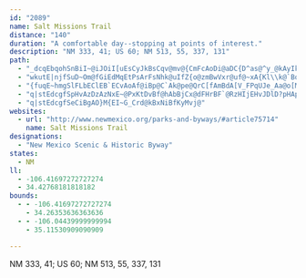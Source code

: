 ```yaml
---
id: "2089"
name: Salt Missions Trail
distance: "140"
duration: "A comfortable day--stopping at points of interest."
description: "NM 333, 41; US 60; NM 513, 55, 337, 131"
path:
  - "_dcqEbqohSnBiI~@iJOiI[uEsCyJkBsCqv@mv@{CmFcAoDi@aDC{D^as@^y_@kAyIkAwDwDsG_FiMyBcHwB{La@wBms@wvDwAiFeCgHgFmLmFiKgJqSw@{@oFkLk|@_iBuMgV{ScZESu_@}i@yLoN_AYgHcH}QiNkDyAyc@cM_B]sXkH_H_DaDgCaCuCeBsBiRci@sc@spAuGyR{ImW[[_IkVqAoEwBkGCEoBcGsB{FEc@aCoEeBmC{@o@_Cy@_EEsBc@s@y@w@kDGeGB{F"
  - "wkutE|njfSuD~Om@fGiEdMqEtPsArFsNhk@uIfZ{o@zmBwVxr@uf@~xA{Kl\\k@`BqPtj@k@xCi@dA}b@xxAuBpHg@nByBzGoDbN}`@pyAwb@b|AYhB{DhN_C|ISl@{Ntj@kZbdA{lAxhE{Oth@AFmVtz@wA`EaB|Fk\\zgA{Mn^wFpN_A|Bo@fByCvIuApHk@`E}@rIi@pLcAdLuEl[}AjIiB`FeBhDcSpWaFzIgMpi@gC~IgCjGmBrC_CdIq@jDs@xHc@lMAhSVrDpAzDbFzJrS~\\vJ~NdAvAtHtNx@hAj@xAhKhUrC`I~DxNnA|GrO`wAjAnErB~DtBrCdHvFlRhLfCjChDpFhDnHhCpDzItGzAjBvBrCxG`LFHnG`KtAvBhGpJ~CjGv@|AjE~GnCi@tAIxE[nJi@r@?~AW~Aa@lDgKlCsC`KcDlE?bC]vHwDxBu@lB?fFbB~AXvEmA~@k@jAYb@s@j@OzByA~@ErEsBtFcB~B_A`BEXMxIIlFk@zGeF|AC|@VrEhHrA`@jCB^Pd@bAZ|Ab@dC`BtAlBb@bJGjFt@lBSxCeA~EsDpA_@pGs@vDmBzD?nMxB~CfA`DhBtC^`BSjC}CT_ABkBa@oCoD}MQmB?_DP]@eAr@s@pBMfDfAzA?h@gAKw@eEaFsBcFYmDE}Dd@iCdAeCdBaCrDgCvBwCPaC?mCc@qBWuDh@yBfEaE@yBkC{FkBcL[_I`AiHpCmErBy@fViDzEGxB_@|HeE`HoBbH[pEu@d@}@X_CFsB[qGz@_Cp@i@hE[n@c@h@mAjAwEl@cAzBaA~Aq@|@eAZeAh@wD?qIK_CCqD|BgHjC}BtJuFtFqB~BKnSt@zWBtFIlOyACItHiAlCiAlDkE~CoHpCcElDcAbCC|F|@bEYxBi@hBcAv@Ed@Y|Bk@HO|AMJe@hMmEdLuDf@g@`JkCP[r@IfEsBlCuCt@]Jy@jBkDlBoFd@c@JoAxTms@RUNuAj^ihA`CqK`EmUpAmFzE{K|GmUpCsHbD?hs@?fFzA`GzB|KbF~JvDtEt@lGh@rE?bXsB`E]fCQXM`GExAHxGb@TJrKb@vF^tQSh[q@PMjB?rA}@^?xBkAPDfC{Ax@c@hCmAv@M^i@rEaCxOyLbB_ClOyY`@W\\sAbE{FnB}AvBmAxKwEj@EZ]f@EbAo@rBsBdEmGbBaD|BwEb@QDo@v@iAXwA\\U|DwHhGoJlD_GPs@PI`DsGnBqGzAaHFu@|B}HxIs_@nA{M^gOx@su@J_FN_@J}Id@cDvAgEdC}EhGiHpAwBx@UdAs@vCcAbR@bBG`@QhBaC~JyPl@uB|AsMxBiF|BaDXu@TIrD{D`FuDnG_Dh@CHQhAGLUpJOnUnDlN|A~D?dD_@rDmB|AeAz@c@hE{BtAqAbAOnBw@fBkAnGeCzB{@tAu@pAOd@e@|KyAjFLfO|Bl@\\dBBFPpKbC~M`GzQzKxCx@bWOl@MfFCtJ[nGw@NUx@?~LkDlPgGxDm@j@KDOzKiAfJu@`JEtE`@JLfDf@~Br@lLpGpStMnPtKx@RtYzQz@LlE`DxTdNTl@rBl@j^xUtCbAt@JbBXlM@rAVRhvAJtPVd@fu@VdIzAtLhCd@^RzAKdAUhCf@dCh@z@l@f@lJPnAT^t@dBtKzAnBxFfE\\t@~@LrQjM~@DDh@tFjG^|@d@DfHxJdAv@zWxK|UlSbD?pA~@rCbGl@vBb@vInA~DlAjLhC`DzIrFnDbBbK`P?tAvDnC`Ej@^ZrCRvL?xEiArR_GlCExUrFvJbDri@j^dNbKt@`@b@f@xEjBxLjE|JdBf@VlCd@xA`@xA?DRzAN~HhBnCx@Z`@`Df@\\RlHTnEUzF]`U_AzDG|[_BpKBnIRhCZjNrB|EtA|GnChBn@d@l@z@l@vLlLxJ|Kfq@lx@fDlBdDx@nGDlqADzFlBx@r@~AzCd@LFf@rGrLfCfDjBdBfAjA~BtAbi@tSjDtB~C~CtLtU^PF`@jDhH~@bCpA|KFjCtCbr@\\rAbAlA~E~ApCL~@Z`CsA~AYhB}@TBnDeArCwANwA|EkHpHsI^aAl@_EfB{FrBcDnBeB`NwOXG|AeCr@uBl@SpAqBrH_Q`R}f@dGkVd@_A`Lgt@nGm`@pAuFxBoCfHaH^UlJwJxBs@rDsBxZoQbEwCV{@~@MlFaE~G}Fd@QnGoFt@oAZ?vJmIv@UR]jFmDfBo@`DmB~DeBfL{FlBg@d@qAfAuFL}AnBwGtEyILCtQwR\\UFeANKh@{CT{hAMwZPsm@Xuw@R}A`EgBjBK~nADxyAOhxAQd@KvyAHxo@@rq@zF"
  - "{fuqE~hmgSlFLbEClEB`ECvAoAf@iBp@C`Ak@pe@QrC[fAmBdA[V_FPqUJe_Aa@o[MucAe@u`AB_[VaL~@y@f@sBhBKJQfe@v@F?xi@Nrd@HfF?pk@NpMDv^g@`dA[b}Ah@~CNhr@pIrE?`NeCjFDvQIfG}@fDkAFSjFo@xVI\\QlEPpzASzqASp@Ql@i@lAwAp@sFBgv@CswB^cF`@oGz@}FP?v@qADa@fB]fpAe@lIGnpAc@hpAw@pEqAv@yBZkC@e_BHaqA?wh@R}nAT_B~@}ChAcB\\cA`DYb~Dq@vdAy@fyAeAzzA}Ah`AiAzCY"
  - "q|stEdcgfSpHvAzDzAzNxE~@PxKtDvBf@hAbBjCx@dFHrBF`@RzHIjEHvJDlD?pHAp\\^`QE~YZhm@\\`[f@jP?zuBzAduD`Cj_Ap@vYJj{@\\bqA|@|\\Xpl@d@`l@Rvu@Nvb@f@dzAx@xc@?`u@h@|WR`l@t@loAfA~]J~aA|@nVh@~AExMTpG?nDBzDLnD?jE?zCFDGrDNfD?vD?fEDjD?jG?zB`@dE~BzGfHzDpAvCf@|MpAvIrA`Gn@jK~AfJrCrAPd@X~T`@|DD||@PdyAGn@If^HjRK|sACfk@?r^I`{@LjyAFnyAUvP?r~@MvHAhyAGd_@Il@IjAm@fCoAxB}AxAiAj@e@kFlWgC`NeB~MMvFPdDz@zFbArCnItOzGbLJj@fq@lkAfAxAzFnKhHxLzI|OlNrUZfAn@v@hP`Y~Zjo@nZlp@hPn]~c@l_AfIjPj|@jkBnCfFP`@`i@vgArK`VxDxK`Mpg@|UxcA~b@xlBbS`}@x@vHThe@\\`Ff@dDtAzDzCbGLEjBhB`HfF`FbGrA|CdAtAfBzDXx@NbD@zF?`GApF"
  - "q|stEdcgfSeCiBgAO}M{EI~G_Crd@kBxNiBfKyMvj@"
websites:
  - url: "http://www.newmexico.org/parks-and-byways/#article75714"
    name: Salt Missions Trail
designations:
  - "New Mexico Scenic & Historic Byway"
states:
  - NM
ll:
  - -106.41697272727274
  - 34.42768181818182
bounds:
  - - -106.41697272727274
    - 34.26353636363636
  - - -106.04439999999994
    - 35.11530909090909

---
```


NM 333, 41; US 60; NM 513, 55, 337, 131
